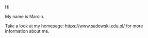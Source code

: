 Hi

My name is Marcin.

Take a look at my homepage: https://www.sadowski.edu.pl/ for more information about me.
